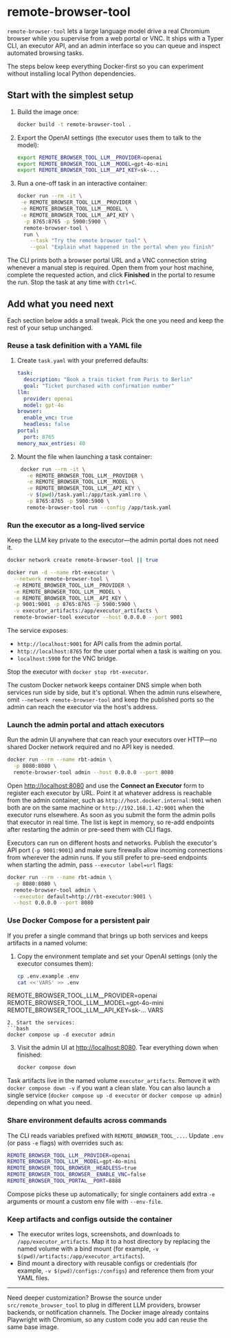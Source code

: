 # remote-browser-tool

`remote-browser-tool` lets a large language model drive a real Chromium browser while you supervise from a web portal or VNC. It
ships with a Typer CLI, an executor API, and an admin interface so you can queue and inspect automated browsing tasks.

The steps below keep everything Docker-first so you can experiment without installing local Python dependencies.

## Start with the simplest setup

1. Build the image once:
   ```bash
   docker build -t remote-browser-tool .
   ```
2. Export the OpenAI settings (the executor uses them to talk to the model):
   ```bash
   export REMOTE_BROWSER_TOOL_LLM__PROVIDER=openai
   export REMOTE_BROWSER_TOOL_LLM__MODEL=gpt-4o-mini
   export REMOTE_BROWSER_TOOL_LLM__API_KEY=sk-...
   ```
3. Run a one-off task in an interactive container:
   ```bash
   docker run --rm -it \
    -e REMOTE_BROWSER_TOOL_LLM__PROVIDER \
    -e REMOTE_BROWSER_TOOL_LLM__MODEL \
    -e REMOTE_BROWSER_TOOL_LLM__API_KEY \
     -p 8765:8765 -p 5900:5900 \
     remote-browser-tool \
     run \
       --task "Try the remote browser tool" \
       --goal "Explain what happened in the portal when you finish"
   ```

The CLI prints both a browser portal URL and a VNC connection string whenever a manual step is required. Open them from your host
machine, complete the requested action, and click **Finished** in the portal to resume the run. Stop the task at any time with
`Ctrl+C`.

## Add what you need next

Each section below adds a small tweak. Pick the one you need and keep the rest of your setup unchanged.

### Reuse a task definition with a YAML file

1. Create `task.yaml` with your preferred defaults:
   ```yaml
   task:
     description: "Book a train ticket from Paris to Berlin"
     goal: "Ticket purchased with confirmation number"
   llm:
     provider: openai
     model: gpt-4o
   browser:
     enable_vnc: true
     headless: false
   portal:
     port: 8765
   memory_max_entries: 40
   ```
2. Mount the file when launching a task container:
   ```bash
    docker run --rm -it \
      -e REMOTE_BROWSER_TOOL_LLM__PROVIDER \
      -e REMOTE_BROWSER_TOOL_LLM__MODEL \
      -e REMOTE_BROWSER_TOOL_LLM__API_KEY \
      -v $(pwd)/task.yaml:/app/task.yaml:ro \
      -p 8765:8765 -p 5900:5900 \
      remote-browser-tool run --config /app/task.yaml
   ```

### Run the executor as a long-lived service

Keep the LLM key private to the executor—the admin portal does not need it.

```bash
docker network create remote-browser-tool || true

docker run -d --name rbt-executor \
  --network remote-browser-tool \
  -e REMOTE_BROWSER_TOOL_LLM__PROVIDER \
  -e REMOTE_BROWSER_TOOL_LLM__MODEL \
  -e REMOTE_BROWSER_TOOL_LLM__API_KEY \
  -p 9001:9001 -p 8765:8765 -p 5900:5900 \
  -v executor_artifacts:/app/executor_artifacts \
  remote-browser-tool executor --host 0.0.0.0 --port 9001
```

The service exposes:

- `http://localhost:9001` for API calls from the admin portal.
- `http://localhost:8765` for the user portal when a task is waiting on you.
- `localhost:5900` for the VNC bridge.

Stop the executor with `docker stop rbt-executor`.

The custom Docker network keeps container DNS simple when both services run side by side, but it's optional. When the admin runs
elsewhere, omit `--network remote-browser-tool` and keep the published ports so the admin can reach the executor via the host's
address.

### Launch the admin portal and attach executors

Run the admin UI anywhere that can reach your executors over HTTP—no shared Docker network required and no API key is needed.

```bash
docker run --rm --name rbt-admin \
  -p 8080:8080 \
  remote-browser-tool admin --host 0.0.0.0 --port 8080
```

Open [http://localhost:8080](http://localhost:8080) and use the **Connect an Executor** form to register each executor by URL.
Point it at whatever address is reachable from the admin container, such as `http://host.docker.internal:9001` when both are on
the same machine or `http://192.168.1.42:9001` when the executor runs elsewhere. As soon as you submit the form the admin polls
that executor in real time. The list is kept in memory, so re-add endpoints after restarting the admin or pre-seed them with CLI
flags.

Executors can run on different hosts and networks. Publish the executor's API port (`-p 9001:9001`) and make sure firewalls allow
incoming connections from wherever the admin runs. If you still prefer to pre-seed endpoints when starting the admin, pass
`--executor label=url` flags:

```bash
docker run --rm --name rbt-admin \
  -p 8080:8080 \
  remote-browser-tool admin \
  --executor default=http://rbt-executor:9001 \
  --host 0.0.0.0 --port 8080
```

### Use Docker Compose for a persistent pair

If you prefer a single command that brings up both services and keeps artifacts in a named volume:

1. Copy the environment template and set your OpenAI settings (only the executor consumes them):
   ```bash
   cp .env.example .env
   cat <<'VARS' >> .env
REMOTE_BROWSER_TOOL_LLM__PROVIDER=openai
REMOTE_BROWSER_TOOL_LLM__MODEL=gpt-4o-mini
REMOTE_BROWSER_TOOL_LLM__API_KEY=sk-...
VARS
   ```
2. Start the services:
   ```bash
   docker compose up -d executor admin
   ```
3. Visit the admin UI at [http://localhost:8080](http://localhost:8080). Tear everything down when finished:
   ```bash
   docker compose down
   ```

Task artifacts live in the named volume `executor_artifacts`. Remove it with `docker compose down -v` if you want a clean slate.
You can also launch a single service (`docker compose up -d executor` or `docker compose up admin`) depending on what you need.

### Share environment defaults across commands

The CLI reads variables prefixed with `REMOTE_BROWSER_TOOL_...`. Update `.env` (or pass `-e` flags) with overrides such as:

```bash
REMOTE_BROWSER_TOOL_LLM__PROVIDER=openai
REMOTE_BROWSER_TOOL_LLM__MODEL=gpt-4o-mini
REMOTE_BROWSER_TOOL_BROWSER__HEADLESS=true
REMOTE_BROWSER_TOOL_BROWSER__ENABLE_VNC=false
REMOTE_BROWSER_TOOL_PORTAL__PORT=8888
```

Compose picks these up automatically; for single containers add extra `-e` arguments or mount a custom env file with `--env-file`.

### Keep artifacts and configs outside the container

- The executor writes logs, screenshots, and downloads to `/app/executor_artifacts`. Map it to a host directory by replacing the
  named volume with a bind mount (for example, `-v $(pwd)/artifacts:/app/executor_artifacts`).
- Bind mount a directory with reusable configs or credentials (for example, `-v $(pwd)/configs:/configs`) and reference them from
your YAML files.

---

Need deeper customization? Browse the source under `src/remote_browser_tool` to plug in different LLM providers, browser backends,
or notification channels. The Docker image already contains Playwright with Chromium, so any custom code you add can reuse the same
base image.
